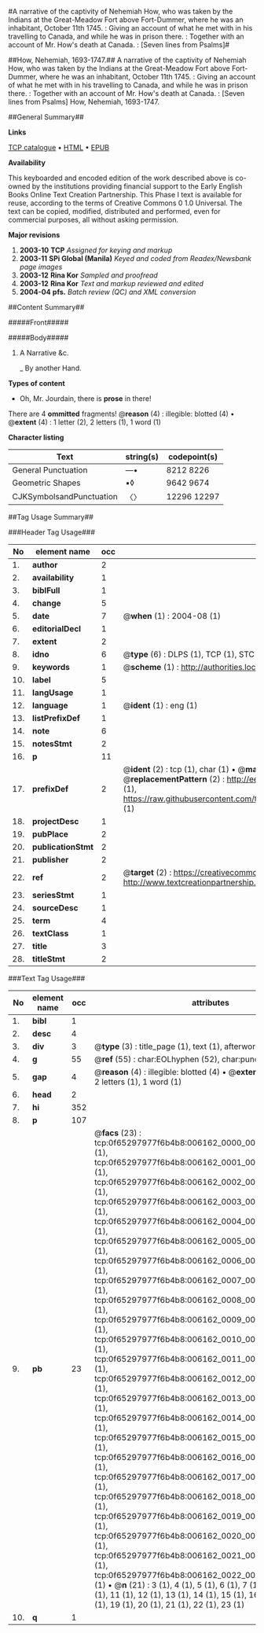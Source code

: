 #A narrative of the captivity of Nehemiah How, who was taken by the Indians at the Great-Meadow Fort above Fort-Dummer, where he was an inhabitant, October 11th 1745. : Giving an account of what he met with in his travelling to Canada, and while he was in prison there. : Together with an account of Mr. How's death at Canada. : [Seven lines from Psalms]#

##How, Nehemiah, 1693-1747.##
A narrative of the captivity of Nehemiah How, who was taken by the Indians at the Great-Meadow Fort above Fort-Dummer, where he was an inhabitant, October 11th 1745. : Giving an account of what he met with in his travelling to Canada, and while he was in prison there. : Together with an account of Mr. How's death at Canada. : [Seven lines from Psalms]
How, Nehemiah, 1693-1747.

##General Summary##

**Links**

[TCP catalogue](http://www.ota.ox.ac.uk/tcp/)  • 
[HTML](http://tei.it.ox.ac.uk/tcp/Texts-HTML/free/N04/N04925.html)  • 
[EPUB](http://tei.it.ox.ac.uk/tcp/Texts-EPUB/free/N04/N04925.epub)

**Availability**

This keyboarded and encoded edition of the
	       work described above is co-owned by the institutions
	       providing financial support to the Early English Books
	       Online Text Creation Partnership. This Phase I text is
	       available for reuse, according to the terms of Creative
	       Commons 0 1.0 Universal. The text can be copied,
	       modified, distributed and performed, even for
	       commercial purposes, all without asking permission.

**Major revisions**

1. __2003-10__ __TCP__ *Assigned for keying and markup*
1. __2003-11__ __SPi Global (Manila)__ *Keyed and coded from Readex/Newsbank page images*
1. __2003-12__ __Rina Kor__ *Sampled and proofread*
1. __2003-12__ __Rina Kor__ *Text and markup reviewed and edited*
1. __2004-04__ __pfs.__ *Batch review (QC) and XML conversion*

##Content Summary##

#####Front#####

#####Body#####

1. A Narrative &c.

    _ By another Hand.

**Types of content**

  * Oh, Mr. Jourdain, there is **prose** in there!

There are 4 **ommitted** fragments! 
 @__reason__ (4) : illegible: blotted (4)  •  @__extent__ (4) : 1 letter (2), 2 letters (1), 1 word (1)

**Character listing**


|Text|string(s)|codepoint(s)|
|---|---|---|
|General Punctuation|—•|8212 8226|
|Geometric Shapes|▪◊|9642 9674|
|CJKSymbolsandPunctuation|〈〉|12296 12297|

##Tag Usage Summary##

###Header Tag Usage###

|No|element name|occ|attributes|
|---|---|---|---|
|1.|__author__|2||
|2.|__availability__|1||
|3.|__biblFull__|1||
|4.|__change__|5||
|5.|__date__|7| @__when__ (1) : 2004-08 (1)|
|6.|__editorialDecl__|1||
|7.|__extent__|2||
|8.|__idno__|6| @__type__ (6) : DLPS (1), TCP (1), STC (1), NOTIS (1), IMAGE-SET (1), EVANS-CITATION (1)|
|9.|__keywords__|1| @__scheme__ (1) : http://authorities.loc.gov/ (1)|
|10.|__label__|5||
|11.|__langUsage__|1||
|12.|__language__|1| @__ident__ (1) : eng (1)|
|13.|__listPrefixDef__|1||
|14.|__note__|6||
|15.|__notesStmt__|2||
|16.|__p__|11||
|17.|__prefixDef__|2| @__ident__ (2) : tcp (1), char (1)  •  @__matchPattern__ (2) : ([0-9\-]+):([0-9IVX]+) (1), (.+) (1)  •  @__replacementPattern__ (2) : http://eebo.chadwyck.com/downloadtiff?vid=$1&page=$2 (1), https://raw.githubusercontent.com/textcreationpartnership/Texts/master/tcpchars.xml#$1 (1)|
|18.|__projectDesc__|1||
|19.|__pubPlace__|2||
|20.|__publicationStmt__|2||
|21.|__publisher__|2||
|22.|__ref__|2| @__target__ (2) : https://creativecommons.org/publicdomain/zero/1.0/ (1), http://www.textcreationpartnership.org/docs/. (1)|
|23.|__seriesStmt__|1||
|24.|__sourceDesc__|1||
|25.|__term__|4||
|26.|__textClass__|1||
|27.|__title__|3||
|28.|__titleStmt__|2||


###Text Tag Usage###

|No|element name|occ|attributes|
|---|---|---|---|
|1.|__bibl__|1||
|2.|__desc__|4||
|3.|__div__|3| @__type__ (3) : title_page (1), text (1), afterword (1)|
|4.|__g__|55| @__ref__ (55) : char:EOLhyphen (52), char:punc (3)|
|5.|__gap__|4| @__reason__ (4) : illegible: blotted (4)  •  @__extent__ (4) : 1 letter (2), 2 letters (1), 1 word (1)|
|6.|__head__|2||
|7.|__hi__|352||
|8.|__p__|107||
|9.|__pb__|23| @__facs__ (23) : tcp:0f65297977f6b4b8:006162_0000_0000000000000000 (1), tcp:0f65297977f6b4b8:006162_0001_0000000000000000 (1), tcp:0f65297977f6b4b8:006162_0002_0000000000000000 (1), tcp:0f65297977f6b4b8:006162_0003_0000000000000000 (1), tcp:0f65297977f6b4b8:006162_0004_0000000000000000 (1), tcp:0f65297977f6b4b8:006162_0005_0000000000000000 (1), tcp:0f65297977f6b4b8:006162_0006_0000000000000000 (1), tcp:0f65297977f6b4b8:006162_0007_0000000000000000 (1), tcp:0f65297977f6b4b8:006162_0008_0000000000000000 (1), tcp:0f65297977f6b4b8:006162_0009_0000000000000000 (1), tcp:0f65297977f6b4b8:006162_0010_0000000000000000 (1), tcp:0f65297977f6b4b8:006162_0011_0000000000000000 (1), tcp:0f65297977f6b4b8:006162_0012_0000000000000000 (1), tcp:0f65297977f6b4b8:006162_0013_0000000000000000 (1), tcp:0f65297977f6b4b8:006162_0014_0000000000000000 (1), tcp:0f65297977f6b4b8:006162_0015_0000000000000000 (1), tcp:0f65297977f6b4b8:006162_0016_0000000000000000 (1), tcp:0f65297977f6b4b8:006162_0017_0000000000000000 (1), tcp:0f65297977f6b4b8:006162_0018_0000000000000000 (1), tcp:0f65297977f6b4b8:006162_0019_0000000000000000 (1), tcp:0f65297977f6b4b8:006162_0020_0000000000000000 (1), tcp:0f65297977f6b4b8:006162_0021_0000000000000000 (1), tcp:0f65297977f6b4b8:006162_0022_0000000000000000 (1)  •  @__n__ (21) : 3 (1), 4 (1), 5 (1), 6 (1), 7 (1), 8 (1), 9 (1), 10 (1), 11 (1), 12 (1), 13 (1), 14 (1), 15 (1), 16 (1), 17 (1), 18 (1), 19 (1), 20 (1), 21 (1), 22 (1), 23 (1)|
|10.|__q__|1||
